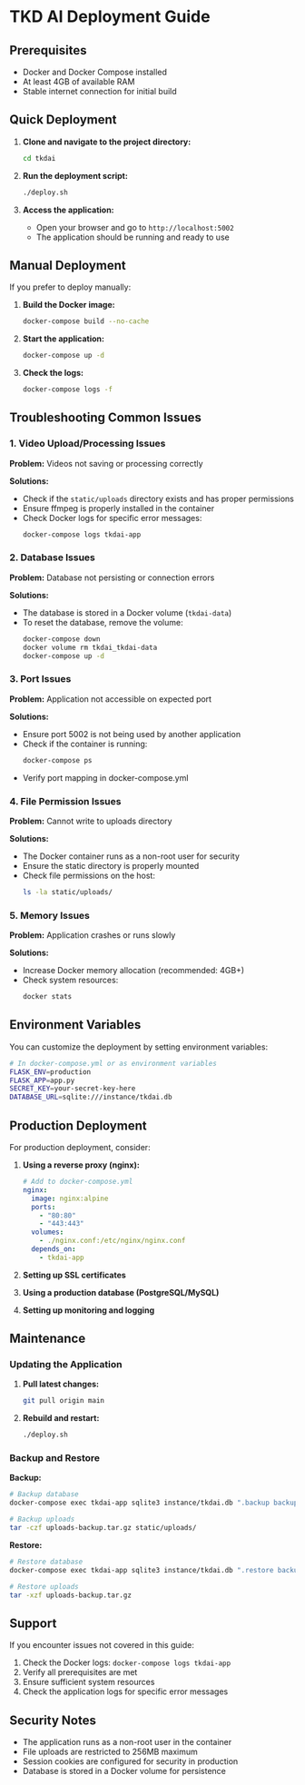 # TKD AI Deployment Guide

## Prerequisites

- Docker and Docker Compose installed
- At least 4GB of available RAM
- Stable internet connection for initial build

## Quick Deployment

1. **Clone and navigate to the project directory:**
   ```bash
   cd tkdai
   ```

2. **Run the deployment script:**
   ```bash
   ./deploy.sh
   ```

3. **Access the application:**
   - Open your browser and go to `http://localhost:5002`
   - The application should be running and ready to use

## Manual Deployment

If you prefer to deploy manually:

1. **Build the Docker image:**
   ```bash
   docker-compose build --no-cache
   ```

2. **Start the application:**
   ```bash
   docker-compose up -d
   ```

3. **Check the logs:**
   ```bash
   docker-compose logs -f
   ```

## Troubleshooting Common Issues

### 1. Video Upload/Processing Issues

**Problem:** Videos not saving or processing correctly

**Solutions:**
- Check if the `static/uploads` directory exists and has proper permissions
- Ensure ffmpeg is properly installed in the container
- Check Docker logs for specific error messages:
  ```bash
  docker-compose logs tkdai-app
  ```

### 2. Database Issues

**Problem:** Database not persisting or connection errors

**Solutions:**
- The database is stored in a Docker volume (`tkdai-data`)
- To reset the database, remove the volume:
  ```bash
  docker-compose down
  docker volume rm tkdai_tkdai-data
  docker-compose up -d
  ```

### 3. Port Issues

**Problem:** Application not accessible on expected port

**Solutions:**
- Ensure port 5002 is not being used by another application
- Check if the container is running:
  ```bash
  docker-compose ps
  ```
- Verify port mapping in docker-compose.yml

### 4. File Permission Issues

**Problem:** Cannot write to uploads directory

**Solutions:**
- The Docker container runs as a non-root user for security
- Ensure the static directory is properly mounted
- Check file permissions on the host:
  ```bash
  ls -la static/uploads/
  ```

### 5. Memory Issues

**Problem:** Application crashes or runs slowly

**Solutions:**
- Increase Docker memory allocation (recommended: 4GB+)
- Check system resources:
  ```bash
  docker stats
  ```

## Environment Variables

You can customize the deployment by setting environment variables:

```bash
# In docker-compose.yml or as environment variables
FLASK_ENV=production
FLASK_APP=app.py
SECRET_KEY=your-secret-key-here
DATABASE_URL=sqlite:///instance/tkdai.db
```

## Production Deployment

For production deployment, consider:

1. **Using a reverse proxy (nginx):**
   ```yaml
   # Add to docker-compose.yml
   nginx:
     image: nginx:alpine
     ports:
       - "80:80"
       - "443:443"
     volumes:
       - ./nginx.conf:/etc/nginx/nginx.conf
     depends_on:
       - tkdai-app
   ```

2. **Setting up SSL certificates**

3. **Using a production database (PostgreSQL/MySQL)**

4. **Setting up monitoring and logging**

## Maintenance

### Updating the Application

1. **Pull latest changes:**
   ```bash
   git pull origin main
   ```

2. **Rebuild and restart:**
   ```bash
   ./deploy.sh
   ```

### Backup and Restore

**Backup:**
```bash
# Backup database
docker-compose exec tkdai-app sqlite3 instance/tkdai.db ".backup backup.db"

# Backup uploads
tar -czf uploads-backup.tar.gz static/uploads/
```

**Restore:**
```bash
# Restore database
docker-compose exec tkdai-app sqlite3 instance/tkdai.db ".restore backup.db"

# Restore uploads
tar -xzf uploads-backup.tar.gz
```

## Support

If you encounter issues not covered in this guide:

1. Check the Docker logs: `docker-compose logs tkdai-app`
2. Verify all prerequisites are met
3. Ensure sufficient system resources
4. Check the application logs for specific error messages

## Security Notes

- The application runs as a non-root user in the container
- File uploads are restricted to 256MB maximum
- Session cookies are configured for security in production
- Database is stored in a Docker volume for persistence 